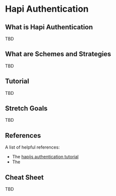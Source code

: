 # Hapi Authentication

## What is Hapi Authentication
TBD

## What are Schemes and Strategies
TBD

## Tutorial
TBD

## Stretch Goals
TBD

## References
A list of helpful references:
* The [hapijs authentication tutorial](http://hapijs.com/tutorials/auth)
* The 

## Cheat Sheet
TBD
